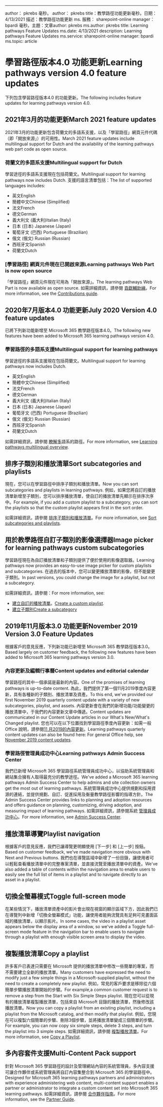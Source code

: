 ---
<span data-ttu-id="dfb58-101">author： pkrebs 毫秒。 author： pkrebs title：教學路徑功能更新毫秒。日期：4/13/2021 描述：教學路徑功能更新 ms. 服務： sharepoint-online manager： bpardi 毫秒。主題：文章</span><span class="sxs-lookup"><span data-stu-id="dfb58-101">author: pkrebs ms.author: pkrebs title: Learning pathways Feature Updates ms.date: 4/13/2021 description: Learning pathways Feature Updates ms.service: sharepoint-online manager: bpardi ms.topic: article</span></span>

# <a name="learning-pathways-version-40-feature-updates"></a><span data-ttu-id="dfb58-102">學習路徑版本4.0 功能更新</span><span class="sxs-lookup"><span data-stu-id="dfb58-102">Learning pathways version 4.0 feature updates</span></span>
<span data-ttu-id="dfb58-103">下列包含學習路徑版本4.0 的功能更新。</span><span class="sxs-lookup"><span data-stu-id="dfb58-103">The following includes feature updates for learning pathways version 4.0.</span></span>  

## <a name="march-2021-feature-updates"></a><span data-ttu-id="dfb58-104">2021年3月的功能更新</span><span class="sxs-lookup"><span data-stu-id="dfb58-104">March 2021 feature updates</span></span>
<span data-ttu-id="dfb58-105">2021年3月的功能更新包含荷蘭文的多語系支援，以及「學習路徑」網頁元件代碼（即「開放來源」）的可用性。</span><span class="sxs-lookup"><span data-stu-id="dfb58-105">March 2021 feature updates include multilingual support for Dutch and the availability of the learning pathways web part code as open source.</span></span> 

### <a name="multilingual-support-for-dutch"></a><span data-ttu-id="dfb58-106">荷蘭文的多語系支援</span><span class="sxs-lookup"><span data-stu-id="dfb58-106">Multilingual support for Dutch</span></span> 
<span data-ttu-id="dfb58-107">學習途徑的多語系支援現在包括荷蘭文。</span><span class="sxs-lookup"><span data-stu-id="dfb58-107">Multilingual support for learning pathways now includes Dutch.</span></span> <span data-ttu-id="dfb58-108">支援的語言清單包括：</span><span class="sxs-lookup"><span data-stu-id="dfb58-108">The list of supported languages includes:</span></span> 
- <span data-ttu-id="dfb58-109">英文</span><span class="sxs-lookup"><span data-stu-id="dfb58-109">English</span></span>     
- <span data-ttu-id="dfb58-110">簡體中文</span><span class="sxs-lookup"><span data-stu-id="dfb58-110">Chinese (Simplified)</span></span> 
- <span data-ttu-id="dfb58-111">法文</span><span class="sxs-lookup"><span data-stu-id="dfb58-111">French</span></span> 
- <span data-ttu-id="dfb58-112">德文</span><span class="sxs-lookup"><span data-stu-id="dfb58-112">German</span></span> 
- <span data-ttu-id="dfb58-113">義大利文 (義大利)</span><span class="sxs-lookup"><span data-stu-id="dfb58-113">Italian (Italy)</span></span> 
- <span data-ttu-id="dfb58-114">日本 (日本) </span><span class="sxs-lookup"><span data-stu-id="dfb58-114">Japanese (Japan)</span></span> 
- <span data-ttu-id="dfb58-115">葡萄牙文 (巴西) </span><span class="sxs-lookup"><span data-stu-id="dfb58-115">Portuguese (Brazilian)</span></span> 
- <span data-ttu-id="dfb58-116">俄文 (俄文) </span><span class="sxs-lookup"><span data-stu-id="dfb58-116">Russian (Russian)</span></span> 
- <span data-ttu-id="dfb58-117">西班牙文</span><span class="sxs-lookup"><span data-stu-id="dfb58-117">Spanish</span></span>
- <span data-ttu-id="dfb58-118">荷蘭文</span><span class="sxs-lookup"><span data-stu-id="dfb58-118">Dutch</span></span> 

### <a name="learning-pathways-web-part-is-now-open-source"></a><span data-ttu-id="dfb58-119">[學習路徑] 網頁元件現在已開啟來源</span><span class="sxs-lookup"><span data-stu-id="dfb58-119">Learning pathways Web Part is now open source</span></span>
<span data-ttu-id="dfb58-120">「學習路徑」網頁元件現在可用為「開放來源」。</span><span class="sxs-lookup"><span data-stu-id="dfb58-120">The learning pathways Web Part is now available as open source.</span></span> <span data-ttu-id="dfb58-121">如需詳細資訊，請參閱 [貢獻輔助線](https://github.com/pnp/custom-learning-office-365#contributions)。</span><span class="sxs-lookup"><span data-stu-id="dfb58-121">For more information, see the [Contributions guide](https://github.com/pnp/custom-learning-office-365#contributions).</span></span>

## <a name="july-2020-version-40-feature-updates"></a><span data-ttu-id="dfb58-122">2020年7月版本4.0 功能更新</span><span class="sxs-lookup"><span data-stu-id="dfb58-122">July 2020 Version 4.0 feature updates</span></span> 

<span data-ttu-id="dfb58-123">已將下列新功能新增至 Microsoft 365 教學路徑版本4.0。</span><span class="sxs-lookup"><span data-stu-id="dfb58-123">The following new features have been added to Microsoft 365 learning pathways version 4.0.</span></span> 

### <a name="multilingual-support-for-learning-pathways"></a><span data-ttu-id="dfb58-124">學習路徑的多語系支援</span><span class="sxs-lookup"><span data-stu-id="dfb58-124">Multilingual support for learning pathways</span></span> 
<span data-ttu-id="dfb58-125">學習途徑的多語系支援現在包括荷蘭文。</span><span class="sxs-lookup"><span data-stu-id="dfb58-125">Multilingual support for learning pathways now includes Dutch.</span></span> 
- <span data-ttu-id="dfb58-126">英文</span><span class="sxs-lookup"><span data-stu-id="dfb58-126">English</span></span>     
- <span data-ttu-id="dfb58-127">簡體中文</span><span class="sxs-lookup"><span data-stu-id="dfb58-127">Chinese (Simplified)</span></span> 
- <span data-ttu-id="dfb58-128">法文</span><span class="sxs-lookup"><span data-stu-id="dfb58-128">French</span></span> 
- <span data-ttu-id="dfb58-129">德文</span><span class="sxs-lookup"><span data-stu-id="dfb58-129">German</span></span> 
- <span data-ttu-id="dfb58-130">義大利文 (義大利)</span><span class="sxs-lookup"><span data-stu-id="dfb58-130">Italian (Italy)</span></span> 
- <span data-ttu-id="dfb58-131">日本 (日本) </span><span class="sxs-lookup"><span data-stu-id="dfb58-131">Japanese (Japan)</span></span> 
- <span data-ttu-id="dfb58-132">葡萄牙文 (巴西) </span><span class="sxs-lookup"><span data-stu-id="dfb58-132">Portuguese (Brazilian)</span></span> 
- <span data-ttu-id="dfb58-133">俄文 (俄文) </span><span class="sxs-lookup"><span data-stu-id="dfb58-133">Russian (Russian)</span></span> 
- <span data-ttu-id="dfb58-134">西班牙文</span><span class="sxs-lookup"><span data-stu-id="dfb58-134">Spanish</span></span>
- <span data-ttu-id="dfb58-135">荷蘭文</span><span class="sxs-lookup"><span data-stu-id="dfb58-135">Dutch</span></span> 


<span data-ttu-id="dfb58-136">如需詳細資訊，請參閱 [瞭解多](custom_overview.md)語系的路徑。</span><span class="sxs-lookup"><span data-stu-id="dfb58-136">For more information, see [Learning pathways multilingual overview](custom_overview.md).</span></span> 

## <a name="sort-subcategories-and-playlists"></a><span data-ttu-id="dfb58-137">排序子類別和播放清單</span><span class="sxs-lookup"><span data-stu-id="dfb58-137">Sort subcategories and playlists</span></span>

<span data-ttu-id="dfb58-138">現在，您可以在學習路徑中排序子類別和播放清單。</span><span class="sxs-lookup"><span data-stu-id="dfb58-138">Now you can sort subcategories and playlists in learning pathways.</span></span> <span data-ttu-id="dfb58-139">例如，如果您將自訂的播放清單新增至子類別，您可以排序播放清單，使自訂的播放清單先顯示在排序次序中。</span><span class="sxs-lookup"><span data-stu-id="dfb58-139">For example, if you add a custom playlist to a subcategory, you can sort the playlists so that the custom playlist appears first in the sort order.</span></span> 

<span data-ttu-id="dfb58-140">如需詳細資訊，請參閱 [排序子類別和播放清單](custom_sortsubplay.md)。</span><span class="sxs-lookup"><span data-stu-id="dfb58-140">For more information, see [Sort subcategories and playlists](custom_sortsubplay.md).</span></span> 

## <a name="image-picker-for-learning-pathways-custom-subcategories"></a><span data-ttu-id="dfb58-141">用於教學路徑自訂子類別的影像選擇器</span><span class="sxs-lookup"><span data-stu-id="dfb58-141">Image picker for learning pathways custom subcategories</span></span> 
<span data-ttu-id="dfb58-142">學習路徑現在為自訂播放清單和子類別提供了便於使用的影像選取器。</span><span class="sxs-lookup"><span data-stu-id="dfb58-142">Learning pathways now provides an easy-to-use image picker for custom playlists and subcategories.</span></span>  <span data-ttu-id="dfb58-143">在過去的版本中，您可以變更播放清單的影像，但不能變更子類別。</span><span class="sxs-lookup"><span data-stu-id="dfb58-143">In past versions, you could change the image for a playlist, but not a subcategory.</span></span>  

<span data-ttu-id="dfb58-144">如需詳細資訊，請參閱：</span><span class="sxs-lookup"><span data-stu-id="dfb58-144">For more information, see:</span></span>
- <span data-ttu-id="dfb58-145">[建立自訂的播放清單](custom_createnewplaylist.md)。</span><span class="sxs-lookup"><span data-stu-id="dfb58-145">[Create a custom playlist](custom_createnewplaylist.md).</span></span> 
- [<span data-ttu-id="dfb58-146">建立子類別</span><span class="sxs-lookup"><span data-stu-id="dfb58-146">Create a subcategory</span></span>](custom_createnewcat.md)

## <a name="november-2019-version-30-feature-updates"></a><span data-ttu-id="dfb58-147">2019年11月版本3.0 功能更新</span><span class="sxs-lookup"><span data-stu-id="dfb58-147">November 2019 Version 3.0 Feature Updates</span></span>
<span data-ttu-id="dfb58-148">根據客戶的意見反應，下列新功能已新增至 Microsoft 365 教學路徑版本3.0。</span><span class="sxs-lookup"><span data-stu-id="dfb58-148">Based largely on customer feedback, the following new features have been added to Microsoft 365 learning pathways version 3.0.</span></span>

### <a name="content-updates-and-editorial-calendar"></a><span data-ttu-id="dfb58-149">內容更新及編輯行事曆</span><span class="sxs-lookup"><span data-stu-id="dfb58-149">Content updates and editorial calendar</span></span>
<span data-ttu-id="dfb58-150">學習路徑的其中一個承諾是最新的內容。</span><span class="sxs-lookup"><span data-stu-id="dfb58-150">One of the promises of learning pathways is up-to-date content.</span></span> <span data-ttu-id="dfb58-151">為此，我們提供了第一個11月2019季度內容更新，具有各種新的子類別、播放清單及資產。</span><span class="sxs-lookup"><span data-stu-id="dfb58-151">To this end, we've provided our first November 2019 quarterly content update with a variety of new subcategories, playlist, and assets.</span></span> <span data-ttu-id="dfb58-152">內容更新會在我們的新增功能/功能變更的播放清單中，于我們的內容更新文章中傳遞。</span><span class="sxs-lookup"><span data-stu-id="dfb58-152">Content updates are communicated in our Content Update articles in our What's New/What's Changed playlist.</span></span> <span data-ttu-id="dfb58-153">您也可以在以下位置找到學習路徑季度內容更新：如需一般 Office 說明，請參閱[11 月2019的內容更新](custom_contentupdates.md)。</span><span class="sxs-lookup"><span data-stu-id="dfb58-153">Learning pathways quarterly content updates can also be found here: For general Office help, see [November 2019 content updates](custom_contentupdates.md).</span></span>

### <a name="learning-pathways-admin-success-center"></a><span data-ttu-id="dfb58-154">學習路徑管理員成功中心</span><span class="sxs-lookup"><span data-stu-id="dfb58-154">Learning pathways Admin Success Center</span></span>
<span data-ttu-id="dfb58-155">我們已新增 Microsoft 365 學習路徑系統管理員成功中心，以協助系統管理員和網站集合擁有人取得最充分的教學途徑。</span><span class="sxs-lookup"><span data-stu-id="dfb58-155">We've added a Microsoft 365 learning pathways Admin Success Center to help admins and site collection owners get the most out of learning pathways.</span></span> <span data-ttu-id="dfb58-156">系統管理員成功中心提供規劃和採用資源的連結，並提供規劃、自訂、促進採用及衡量教學路徑影響的指導方針。</span><span class="sxs-lookup"><span data-stu-id="dfb58-156">The Admin Success Center provides links to planning and adoption resources and offers guidance on planning, customizing, driving adoption, and measuring impact of learning pathways.</span></span> <span data-ttu-id="dfb58-157">如需詳細資訊，請參閱系統 [管理員成功中心](custom_successcenter.md)。</span><span class="sxs-lookup"><span data-stu-id="dfb58-157">For more information, see [Admin Success Center](custom_successcenter.md).</span></span>

## <a name="playlist-navigation"></a><span data-ttu-id="dfb58-158">播放清單導覽</span><span class="sxs-lookup"><span data-stu-id="dfb58-158">Playlist navigation</span></span>
<span data-ttu-id="dfb58-159">根據客戶的意見反應，我們已讓導覽更明顯使用 [下一步] 和 [上一步] 按鈕。</span><span class="sxs-lookup"><span data-stu-id="dfb58-159">Based on customer feedback, we've made navigation more obvious with Next and Previous buttons.</span></span> <span data-ttu-id="dfb58-160">我們也在導覽區域中新增了一份目錄，讓使用者可以輕鬆查看播放清單中的完整專案清單，並直接流覽至播放清單中的資產。</span><span class="sxs-lookup"><span data-stu-id="dfb58-160">We've also added a table of contents within the navigation area to enable users to easily see the full list of items in a playlist and to navigate directly to an asset in a playlist.</span></span>

## <a name="toggle-full-screen-mode"></a><span data-ttu-id="dfb58-161">切換全螢幕模式</span><span class="sxs-lookup"><span data-stu-id="dfb58-161">Toggle full-screen mode</span></span>
<span data-ttu-id="dfb58-162">在某些情況下，播放清單資產中的影片會出現在視窗的顯示區域下方，因此我們已在導覽列中新增「切換全螢幕模式」功能，讓使用者能夠流覽具有足夠可見畫面區域的播放清單，以顯示影片。</span><span class="sxs-lookup"><span data-stu-id="dfb58-162">In some cases, the video in a playlist asset appears below the display area of a window, so we've added a Toggle full-screen mode feature in the navigation bar to enable users to navigate through a playlist with enough visible screen area to display the video.</span></span>

## <a name="copy-a-playlist"></a><span data-ttu-id="dfb58-163">複製播放清單</span><span class="sxs-lookup"><span data-stu-id="dfb58-163">Copy a playlist</span></span>
<span data-ttu-id="dfb58-164">許多客戶已表達只需要在 Microsoft 提供的播放清單中修改一些簡單的專案，而不需要建立全新的播放清單。</span><span class="sxs-lookup"><span data-stu-id="dfb58-164">Many customers have expressed the need to modify just a few simple things in a Microsoft-supplied playlist, without the need to create a completely new playlist.</span></span> <span data-ttu-id="dfb58-165">例如，常見的客戶要求是移除從六個簡單步驟播放清單開始的步驟。</span><span class="sxs-lookup"><span data-stu-id="dfb58-165">For example,a common customer request is to remove a step from the Start with Six Simple Steps playlist.</span></span> <span data-ttu-id="dfb58-166">現在您可以從現有的播放清單複製播放清單，包括來自 Microsoft 目錄的播放清單，然後修改該播放清單。</span><span class="sxs-lookup"><span data-stu-id="dfb58-166">Now you can copy a playlist from an existing playlist, including a playlist from the Microsoft catalog, and then modify that playlist.</span></span> <span data-ttu-id="dfb58-167">例如，您現在可以複製六個簡單的步驟、刪除3個步驟，並將播放清單變成三個簡單的步驟。</span><span class="sxs-lookup"><span data-stu-id="dfb58-167">For example, you can now copy six simple steps, delete 3 steps, and turn the playlist into 3 simple steps.</span></span> <span data-ttu-id="dfb58-168">如需詳細資訊，請參閱 [複製播放清單](custom_copyplaylist.md)。</span><span class="sxs-lookup"><span data-stu-id="dfb58-168">For more information, see [Copy a Playlist](custom_copyplaylist.md).</span></span>

## <a name="multi-content-pack-support"></a><span data-ttu-id="dfb58-169">多內容套件支援</span><span class="sxs-lookup"><span data-stu-id="dfb58-169">Multi-Content Pack support</span></span>
<span data-ttu-id="dfb58-170">針對 Microsoft 365 學習路徑的設計及管理網站內容的系統管理員，多內容支援可讓合作夥伴或系統管理員將自訂內容集整合到 Microsoft 365 的學習路徑中。</span><span class="sxs-lookup"><span data-stu-id="dfb58-170">Designed for Microsoft 365 learning pathways partners and administrators with experience administering web content, multi-content support enables a partner or administrator to integrate a custom content set into Microsoft 365 learning pathways.</span></span> <span data-ttu-id="dfb58-171">如需詳細資訊，請參閱 [合作夥伴指南](custom_partnerguide.md)。</span><span class="sxs-lookup"><span data-stu-id="dfb58-171">For more information, see the [Partner Guide](custom_partnerguide.md).</span></span>

